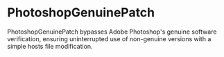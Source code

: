 # PhotoshopGenuinePatch
PhotoshopGenuinePatch bypasses Adobe Photoshop's genuine software verification, ensuring uninterrupted use of non-genuine versions with a simple hosts file modification.
